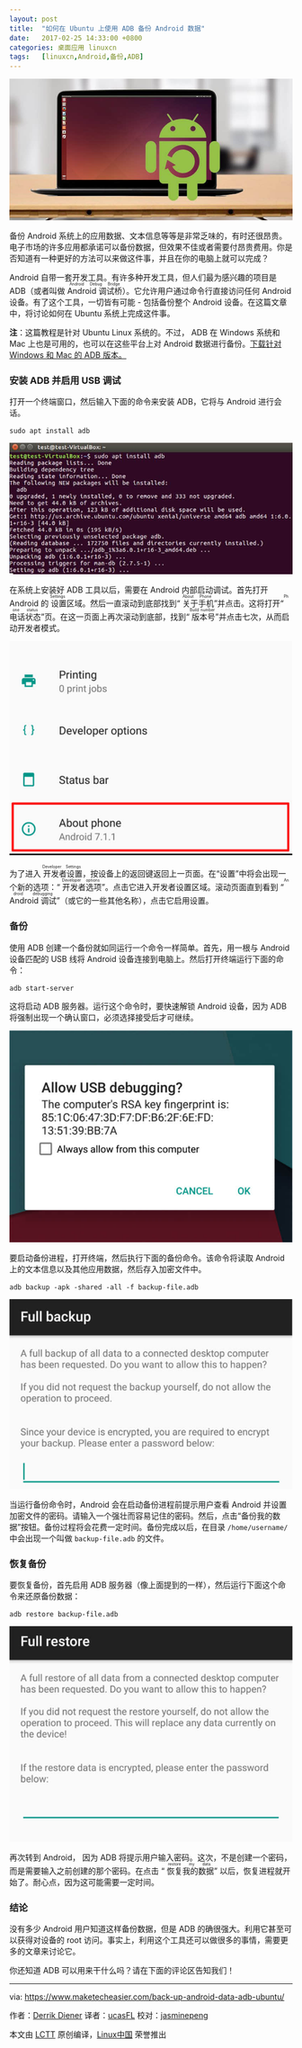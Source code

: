```yaml
---
layout: post
title:	"如何在 Ubuntu 上使用 ADB 备份 Android 数据"
date:	2017-02-25 14:33:00 +0800 
categories:	桌面应用 linuxcn 
tags:	[linuxcn,Android,备份,ADB]
---
```



![](/Asserts/Images/album/201702/25/143411eas98czpbbaxaawq.jpg)


备份 Android 系统上的应用数据、文本信息等等是非常乏味的，有时还很昂贵。电子市场的许多应用都承诺可以备份数据，但效果不佳或者需要付昂贵费用。你是否知道有一种更好的方法可以来做这件事，并且在你的电脑上就可以完成？


Android 自带一套开发工具。有许多种开发工具，但人们最为感兴趣的项目是 ADB（或者叫做 <ruby> Android 调试桥 <rt>  Android Debug Bridge </rt></ruby>）。它允许用户通过命令行直接访问任何 Android 设备。有了这个工具，一切皆有可能 - 包括备份整个 Android 设备。在这篇文章中，将讨论如何在 Ubuntu 系统上完成这件事。


**注**：这篇教程是针对 Ubuntu Linux 系统的。不过， ADB 在 Windows 系统和 Mac 上也是可用的，也可以在这些平台上对 Android 数据进行备份。[下载针对 Windows 和 Mac 的 ADB 版本。](https://developer.android.com/studio/command-line/adb.html)


### 安装 ADB 并启用 USB 调试


打开一个终端窗口，然后输入下面的命令来安装 ADB，它将与 Android 进行会话。



```
sudo apt install adb

```

![](/Asserts/Images/album/201702/25/143421owihmhmxoszmxm2g.jpg)


在系统上安装好 ADB 工具以后，需要在 Android 内部启动调试。首先打开 Android 的<ruby> 设置 <rt>  Settings </rt></ruby>区域。然后一直滚动到底部找到“<ruby> 关于手机 <rt>  About Phone </rt></ruby>”并点击。这将打开“<ruby> 电话状态 <rt>  Phone status </rt></ruby>”页。在这一页面上再次滚动到底部，找到“<ruby> 版本号 <rt>  Build number </rt></ruby>”并点击七次，从而启动开发者模式。


![](/Asserts/Images/album/201702/25/143440yhhj2hyjcjqjh23b.jpg)


为了进入<ruby> 开发者设置 <rt>  Developer Settings </rt></ruby>，按设备上的返回键返回上一页面。在“设置”中将会出现一个新的选项：“<ruby> 开发者选项 <rt>  Developer options </rt></ruby>”。点击它进入开发者设置区域。滚动页面直到看到 “<ruby> Android 调试 <rt>  Android debugging </rt></ruby>”（或它的一些其他名称），点击它启用设置。


### 备份


使用 ADB 创建一个备份就如同运行一个命令一样简单。首先，用一根与 Android 设备匹配的 USB 线将 Android 设备连接到电脑上。然后打开终端运行下面的命令：



```
adb start-server

```

这将启动 ADB 服务器。运行这个命令时，要快速解锁 Android 设备，因为 ADB 将强制出现一个确认窗口，必须选择接受后才可继续。


![](/Asserts/Images/album/201702/25/143507y116f5151mfkh511.jpg)


要启动备份进程，打开终端，然后执行下面的备份命令。该命令将读取 Android 上的文本信息以及其他应用数据，然后存入加密文件中。



```
adb backup -apk -shared -all -f backup-file.adb

```

![](/Asserts/Images/album/201702/25/143519b8vennfan8eaegaa.jpg)


当运行备份命令时，Android 会在启动备份进程前提示用户查看 Android 并设置加密文件的密码。请输入一个强壮而容易记住的密码。然后，点击“备份我的数据”按钮。备份过程将会花费一定时间。备份完成以后，在目录 `/home/username/` 中会出现一个叫做 `backup-file.adb` 的文件。


### 恢复备份


要恢复备份，首先启用 ADB 服务器（像上面提到的一样），然后运行下面这个命令来还原备份数据：



```
adb restore backup-file.adb

```

![](/Asserts/Images/album/201702/25/143547gqeio7iz4f7l3qo3.jpg)


再次转到 Android， 因为 ADB 将提示用户输入密码。这次，不是创建一个密码，而是需要输入之前创建的那个密码。在点击 “<ruby> 恢复我的数据 <rt>  restore my data </rt></ruby>” 以后，恢复进程就开始了。耐心点，因为这可能需要一定时间。


### 结论


没有多少 Android 用户知道这样备份数据，但是 ADB 的确很强大。利用它甚至可以获得对设备的 root 访问。事实上，利用这个工具还可以做很多的事情，需要更多的文章来讨论它。


你还知道 ADB 可以用来干什么吗？请在下面的评论区告知我们！




---


via: <https://www.maketecheasier.com/back-up-android-data-adb-ubuntu/>


作者：[Derrik Diener](https://www.maketecheasier.com/author/derrikdiener/) 译者：[ucasFL](https://github.com/ucasFL) 校对：[jasminepeng](https://github.com/jasminepeng)


本文由 [LCTT](https://github.com/LCTT/TranslateProject) 原创编译，[Linux中国](https://linux.cn/) 荣誉推出
